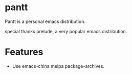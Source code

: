 # pantt
Pantt is a personal emacs distribution.

special thanks prelude, a very popular emacs distribution.

# Features

- Use emacs-china melpa package-archives.


